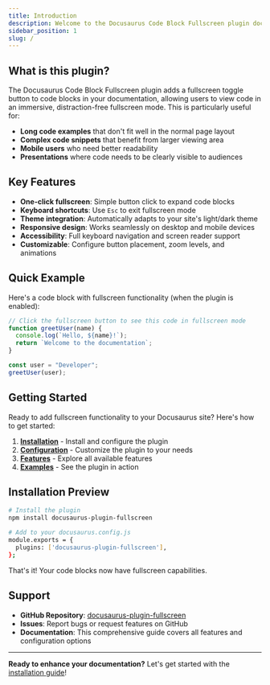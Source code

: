 ```yaml
---
title: Introduction
description: Welcome to the Docusaurus Code Block Fullscreen plugin documentation.
sidebar_position: 1
slug: /
---
```


## What is this plugin?

The Docusaurus Code Block Fullscreen plugin adds a fullscreen toggle button to code blocks in your documentation, allowing users to view code in an immersive, distraction-free fullscreen mode. This is particularly useful for:

- **Long code examples** that don't fit well in the normal page layout
- **Complex code snippets** that benefit from larger viewing area
- **Mobile users** who need better readability
- **Presentations** where code needs to be clearly visible to audiences

## Key Features

- **One-click fullscreen**: Simple button click to expand code blocks
- **Keyboard shortcuts**: Use `Esc` to exit fullscreen mode
- **Theme integration**: Automatically adapts to your site's light/dark theme
- **Responsive design**: Works seamlessly on desktop and mobile devices
- **Accessibility**: Full keyboard navigation and screen reader support
- **Customizable**: Configure button placement, zoom levels, and animations

## Quick Example

Here's a code block with fullscreen functionality (when the plugin is enabled):

```javascript title="example.js"
// Click the fullscreen button to see this code in fullscreen mode
function greetUser(name) {
  console.log(`Hello, ${name}!`);
  return `Welcome to the documentation`;
}

const user = "Developer";
greetUser(user);
```

## Getting Started

Ready to add fullscreen functionality to your Docusaurus site? Here's how to get started:

1. **[Installation](./getting-started/installation.md)** - Install and configure the plugin
2. **[Configuration](./getting-started/configuration.md)** - Customize the plugin to your needs
3. **[Features](./plugin-features/features.md)** - Explore all available features
4. **[Examples](./plugin-features/examples.md)** - See the plugin in action

## Installation Preview

```bash
# Install the plugin
npm install docusaurus-plugin-fullscreen

# Add to your docusaurus.config.js
module.exports = {
  plugins: ['docusaurus-plugin-fullscreen'],
};
```

That's it! Your code blocks now have fullscreen capabilities.

## Support

- **GitHub Repository**: [docusaurus-plugin-fullscreen](https://github.com/frostybee/docusaurus-plugin-fullscreen)
- **Issues**: Report bugs or request features on GitHub
- **Documentation**: This comprehensive guide covers all features and configuration options

---

**Ready to enhance your documentation?** Let's get started with the [installation guide](./getting-started/installation.md)! 